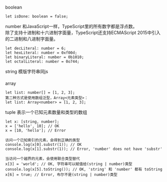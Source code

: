 boolean
```
let isDone: boolean = false;
```
number
和JavaScript一样，TypeScript里的所有数字都是浮点数。  
除了支持十进制和十六进制字面量，TypeScript还支持ECMAScript 2015中引入的二进制和八进制字面量。
```
let decLiteral: number = 6;
let hexLiteral: number = 0xf00d;
let binaryLiteral: number = 0b1010;
let octalLiteral: number = 0o744;
```
string
模版字符串同js
#### 
array
```
let list: number[] = [1, 2, 3];
第二种方式是使用数组泛型，Array<元素类型>：
let list: Array<number> = [1, 2, 3];
```
tuple
表示一个已知元素数量和类型的数组
```
let x: [string, number];
x = ['hello', 10]; // OK
x = [10, 'hello']; // Error

访问一个已知索引的元素，会得到正确的类型
console.log(x[0].substr(1)); // OK
console.log(x[1].substr(1)); // Error, 'number' does not have 'substr'

当访问一个越界的元素，会使用联合类型替代
x[3] = 'world'; // OK, 字符串可以赋值给(string | number)类型
console.log(x[5].toString()); // OK, 'string' 和 'number' 都有 toString
x[6] = true; // Error, 布尔不是(string | number)类型
```
